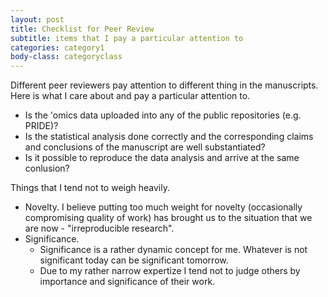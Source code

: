 ```yaml
---
layout: post
title: Checklist for Peer Review
subtitle: items that I pay a particular attention to
categories: category1
body-class: categoryclass
---
```


Different peer reviewers pay attention to different thing in the manuscripts. Here is what I care about and pay a particular attention to. 

* Is the 'omics data uploaded into any of the public repositories (e.g. PRIDE)?
* Is the statistical analysis done correctly and the corresponding claims and conclusions of the manuscript are well substantiated?
* Is it possible to reproduce the data analysis and arrive at the same conlusion? 

Things that I tend not to weigh heavily.

* Novelty. I believe putting too much weight for novelty (occasionally compromising quality of work) has brought us to the situation that we are now - "irreproducible research". 
* Significance.
   * Significance is a rather dynamic concept for me. Whatever is not significant today can be significant tomorrow.
   * Due to my rather narrow expertize I tend not to judge others by importance and significance of their work.

